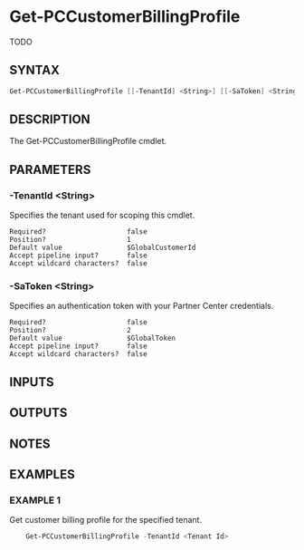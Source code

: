 # Get-PCCustomerBillingProfile

TODO

## SYNTAX

```powershell
Get-PCCustomerBillingProfile [[-TenantId] <String>] [[-SaToken] <String>] [<CommonParameters>]
```

## DESCRIPTION

The Get-PCCustomerBillingProfile cmdlet.

## PARAMETERS

### -TenantId &lt;String&gt;

Specifies the tenant used for scoping this cmdlet.
```
Required?                    false
Position?                    1
Default value                $GlobalCustomerId
Accept pipeline input?       false
Accept wildcard characters?  false
```
 
### -SaToken &lt;String&gt;

Specifies an authentication token with your Partner Center credentials.
```
Required?                    false
Position?                    2
Default value                $GlobalToken
Accept pipeline input?       false
Accept wildcard characters?  false
```

## INPUTS

## OUTPUTS

## NOTES

## EXAMPLES

### EXAMPLE 1

Get customer billing profile for the specified tenant.

```powershell
    Get-PCCustomerBillingProfile -TenantId <Tenant Id>
```
